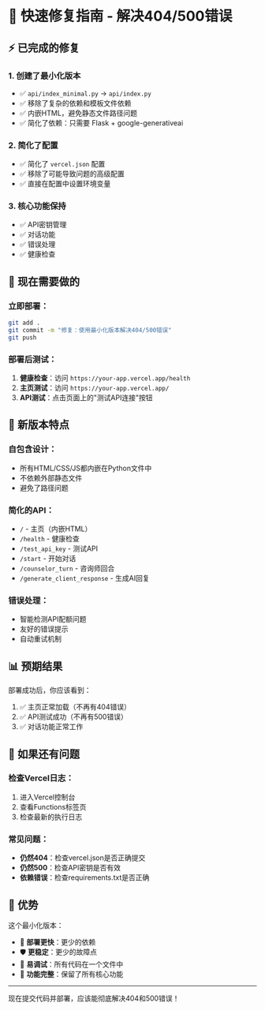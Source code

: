 # 🚀 快速修复指南 - 解决404/500错误

## ⚡ 已完成的修复

### 1. **创建了最小化版本**
- ✅ `api/index_minimal.py` → `api/index.py`
- ✅ 移除了复杂的依赖和模板文件依赖
- ✅ 内嵌HTML，避免静态文件路径问题
- ✅ 简化了依赖：只需要 Flask + google-generativeai

### 2. **简化了配置**
- ✅ 简化了 `vercel.json` 配置
- ✅ 移除了可能导致问题的高级配置
- ✅ 直接在配置中设置环境变量

### 3. **核心功能保持**
- ✅ API密钥管理
- ✅ 对话功能
- ✅ 错误处理
- ✅ 健康检查

## 🎯 现在需要做的

### 立即部署：
```bash
git add .
git commit -m "修复：使用最小化版本解决404/500错误"
git push
```

### 部署后测试：
1. **健康检查**：访问 `https://your-app.vercel.app/health`
2. **主页测试**：访问 `https://your-app.vercel.app/`
3. **API测试**：点击页面上的"测试API连接"按钮

## 🔧 新版本特点

### 自包含设计：
- 所有HTML/CSS/JS都内嵌在Python文件中
- 不依赖外部静态文件
- 避免了路径问题

### 简化的API：
- `/` - 主页（内嵌HTML）
- `/health` - 健康检查
- `/test_api_key` - 测试API
- `/start` - 开始对话
- `/counselor_turn` - 咨询师回合
- `/generate_client_response` - 生成AI回复

### 错误处理：
- 智能检测API配额问题
- 友好的错误提示
- 自动重试机制

## 📊 预期结果

部署成功后，你应该看到：
1. ✅ 主页正常加载（不再有404错误）
2. ✅ API测试成功（不再有500错误）
3. ✅ 对话功能正常工作

## 🚨 如果还有问题

### 检查Vercel日志：
1. 进入Vercel控制台
2. 查看Functions标签页
3. 检查最新的执行日志

### 常见问题：
- **仍然404**：检查vercel.json是否正确提交
- **仍然500**：检查API密钥是否有效
- **依赖错误**：检查requirements.txt是否正确

## 🎉 优势

这个最小化版本：
- 🚀 **部署更快**：更少的依赖
- 🛡️ **更稳定**：更少的故障点
- 🔧 **易调试**：所有代码在一个文件中
- 📱 **功能完整**：保留了所有核心功能

---

现在提交代码并部署，应该能彻底解决404和500错误！
